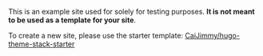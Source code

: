 This is an example site used for solely for testing purposes. **It is not meant to be used as a template for your site**. 

To create a new site, please use the starter template: [CaiJimmy/hugo-theme-stack-starter](https://github.com/CaiJimmy/hugo-theme-stack-starter/)
